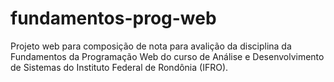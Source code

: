 # fundamentos-prog-web
 Projeto web para composição de nota para avalição da disciplina da Fundamentos da Programação Web do  curso de Análise e Desenvolvimento de Sistemas do Instituto Federal de Rondônia (IFRO).

